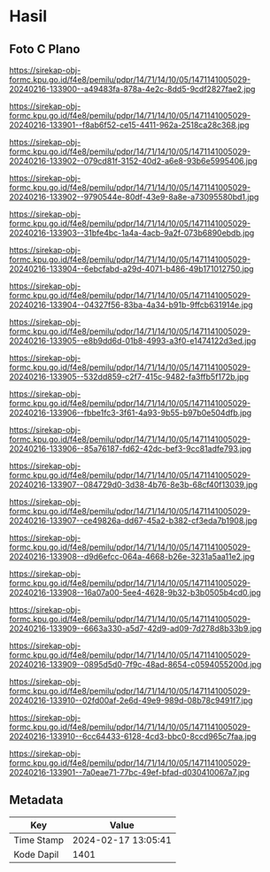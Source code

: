 # Hasil

## Foto C Plano

https://sirekap-obj-formc.kpu.go.id/f4e8/pemilu/pdpr/14/71/14/10/05/1471141005029-20240216-133900--a49483fa-878a-4e2c-8dd5-9cdf2827fae2.jpg

https://sirekap-obj-formc.kpu.go.id/f4e8/pemilu/pdpr/14/71/14/10/05/1471141005029-20240216-133901--f8ab6f52-ce15-4411-962a-2518ca28c368.jpg

https://sirekap-obj-formc.kpu.go.id/f4e8/pemilu/pdpr/14/71/14/10/05/1471141005029-20240216-133902--079cd81f-3152-40d2-a6e8-93b6e5995406.jpg

https://sirekap-obj-formc.kpu.go.id/f4e8/pemilu/pdpr/14/71/14/10/05/1471141005029-20240216-133902--9790544e-80df-43e9-8a8e-a73095580bd1.jpg

https://sirekap-obj-formc.kpu.go.id/f4e8/pemilu/pdpr/14/71/14/10/05/1471141005029-20240216-133903--31bfe4bc-1a4a-4acb-9a2f-073b6890ebdb.jpg

https://sirekap-obj-formc.kpu.go.id/f4e8/pemilu/pdpr/14/71/14/10/05/1471141005029-20240216-133904--6ebcfabd-a29d-4071-b486-49b171012750.jpg

https://sirekap-obj-formc.kpu.go.id/f4e8/pemilu/pdpr/14/71/14/10/05/1471141005029-20240216-133904--04327f56-83ba-4a34-b91b-9ffcb631914e.jpg

https://sirekap-obj-formc.kpu.go.id/f4e8/pemilu/pdpr/14/71/14/10/05/1471141005029-20240216-133905--e8b9dd6d-01b8-4993-a3f0-e1474122d3ed.jpg

https://sirekap-obj-formc.kpu.go.id/f4e8/pemilu/pdpr/14/71/14/10/05/1471141005029-20240216-133905--532dd859-c2f7-415c-9482-fa3ffb5f172b.jpg

https://sirekap-obj-formc.kpu.go.id/f4e8/pemilu/pdpr/14/71/14/10/05/1471141005029-20240216-133906--fbbe1fc3-3f61-4a93-9b55-b97b0e504dfb.jpg

https://sirekap-obj-formc.kpu.go.id/f4e8/pemilu/pdpr/14/71/14/10/05/1471141005029-20240216-133906--85a76187-fd62-42dc-bef3-9cc81adfe793.jpg

https://sirekap-obj-formc.kpu.go.id/f4e8/pemilu/pdpr/14/71/14/10/05/1471141005029-20240216-133907--084729d0-3d38-4b76-8e3b-68cf40f13039.jpg

https://sirekap-obj-formc.kpu.go.id/f4e8/pemilu/pdpr/14/71/14/10/05/1471141005029-20240216-133907--ce49826a-dd67-45a2-b382-cf3eda7b1908.jpg

https://sirekap-obj-formc.kpu.go.id/f4e8/pemilu/pdpr/14/71/14/10/05/1471141005029-20240216-133908--d9d6efcc-064a-4668-b26e-3231a5aa11e2.jpg

https://sirekap-obj-formc.kpu.go.id/f4e8/pemilu/pdpr/14/71/14/10/05/1471141005029-20240216-133908--16a07a00-5ee4-4628-9b32-b3b0505b4cd0.jpg

https://sirekap-obj-formc.kpu.go.id/f4e8/pemilu/pdpr/14/71/14/10/05/1471141005029-20240216-133909--6663a330-a5d7-42d9-ad09-7d278d8b33b9.jpg

https://sirekap-obj-formc.kpu.go.id/f4e8/pemilu/pdpr/14/71/14/10/05/1471141005029-20240216-133909--0895d5d0-7f9c-48ad-8654-c0594055200d.jpg

https://sirekap-obj-formc.kpu.go.id/f4e8/pemilu/pdpr/14/71/14/10/05/1471141005029-20240216-133910--02fd00af-2e6d-49e9-989d-08b78c9491f7.jpg

https://sirekap-obj-formc.kpu.go.id/f4e8/pemilu/pdpr/14/71/14/10/05/1471141005029-20240216-133910--6cc64433-6128-4cd3-bbc0-8ccd965c7faa.jpg

https://sirekap-obj-formc.kpu.go.id/f4e8/pemilu/pdpr/14/71/14/10/05/1471141005029-20240216-133901--7a0eae71-77bc-49ef-bfad-d030410067a7.jpg


## Metadata

| Key        | Value               |
| ---------- | ------------------- |
| Time Stamp | 2024-02-17 13:05:41 |
| Kode Dapil | 1401                |



